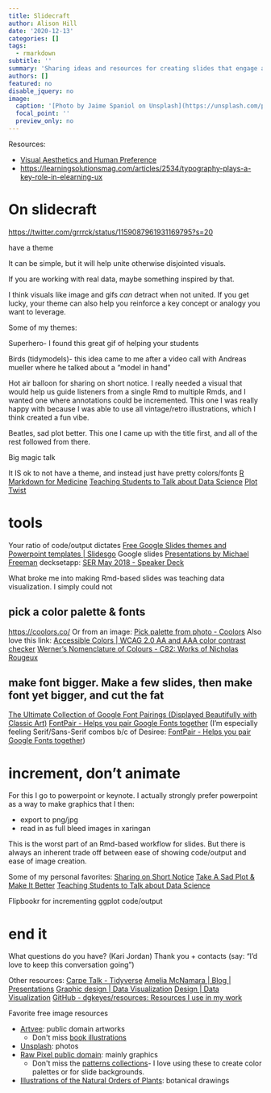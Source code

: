 ```yaml
---
title: Slidecraft
author: Alison Hill
date: '2020-12-13'
categories: []
tags:
  - rmarkdown
subtitle: ''
summary: 'Sharing ideas and resources for creating slides that engage and delight'
authors: []
featured: no
disable_jquery: no
image:
  caption: '[Photo by Jaime Spaniol on Unsplash](https://unsplash.com/photos/l4JygnDCbMg)'
  focal_point: ''
  preview_only: no
---
```


Resources:

+ <a href="https://palmerlab.berkeley.edu/pdf/PalmerSchlossSammartino(2013)AR.pdf">Visual Aesthetics and Human Preference</a>
+ https://learningsolutionsmag.com/articles/2534/typography-plays-a-key-role-in-elearning-ux

# On slidecraft
https://twitter.com/grrrck/status/1159087961931169795?s=20

have a theme

It can be simple, but it will help unite otherwise disjointed visuals.

If you are working with real data, maybe something inspired by that.


I think visuals like image and gifs *can* detract when not united. If you get lucky, your theme can also help you reinforce a key concept or analogy you want to leverage.

Some of my themes:

Superhero- I found this great gif of helping your students

Birds (tidymodels)- this idea came to me after a video call with Andreas mueller where he talked about a “model in hand”

Hot air balloon for sharing on short notice. I really needed a visual that would help us guide listeners from a single Rmd to multiple Rmds, and I wanted one where annotations could be incremented. This one I was really happy with because I was able to use all vintage/retro illustrations, which I think created a fun vibe.

Beatles, sad plot better. This one I came up with the title first, and all of the rest followed from there.

Big magic talk

It IS ok to not have a theme, and instead just have pretty colors/fonts
[R Markdown for Medicine](https://rmd4medicine.netlify.app/)
[Teaching Students to Talk about Data Science](https://alison.netlify.app/jsm-talk-ds/#1)
[Plot Twist](https://alison.netlify.app/rls-plot-twist/#1)

# tools

Your ratio of code/output dictates
[Free Google Slides themes and Powerpoint templates | Slidesgo](https://slidesgo.com/)
Google slides
[Presentations by Michael Freeman](https://slides.com/michaelfreeman/)
decksetapp: [SER May 2018 - Speaker Deck](https://speakerdeck.com/kierisi/ser-may-2018)

What broke me into making Rmd-based slides was teaching data visualization. I simply could not 


## pick a color palette & fonts

https://coolors.co/
Or from an image: [Pick palette from photo - Coolors](https://coolors.co/image-picker)
Also love this link: [Accessible Colors | WCAG 2.0 AA and AAA color contrast checker](https://accessible-colors.com/)
[Werner’s Nomenclature of Colours - C82: Works of Nicholas Rougeux](https://www.c82.net/work/?id=371)

## make font bigger. Make a few slides, then make font yet bigger, and cut the fat

[The Ultimate Collection of Google Font Pairings (Displayed Beautifully with Classic Art)](https://www.reliablepsd.com/ultimate-google-font-pairings/)
[FontPair - Helps you pair Google Fonts together](https://fontpair.co/) (I’m especially feeling Serif/Sans-Serif combos b/c of Desiree: [FontPair - Helps you pair Google Fonts together](https://fontpair.co/#serif-sansserif))

# increment, don’t animate

For this I go to powerpoint or keynote. I actually strongly prefer powerpoint as a way to make graphics that I then:

- export to png/jpg
- read in as full bleed images in xaringan

This is the worst part of an Rmd-based workflow for slides. But there is always an inherent trade off between ease of showing code/output and ease of image creation. 

Some of my personal favorites:
[Sharing on Short Notice](https://rstudio-education.github.io/sharing-short-notice/#45)
[Take A Sad Plot & Make It Better](https://alison.netlify.app/rlm-sad-plot-better/#51)
[Teaching Students to Talk about Data Science](https://alison.netlify.app/jsm-talk-ds/#70)

Flipbookr for incrementing ggplot code/output

# end it
What questions do you have? (Kari Jordan)
Thank you + contacts (say: “I’d love to keep this conversation going”)

Other resources:
[Carpe Talk - Tidyverse](https://www.tidyverse.org/blog/2018/07/carpe-talk/)
[Amelia McNamara  | Blog   | Presentations](https://www.amelia.mn/blog/misc/2020/04/16/presentations.html)
[Graphic design | Data Visualization](https://datavizm20.classes.andrewheiss.com/content/02-content/)
[Design | Data Visualization](https://datavizm20.classes.andrewheiss.com/resource/design/)
[GitHub - dgkeyes/resources: Resources I use in my work](https://github.com/dgkeyes/resources)


Favorite free image resources

+ [Artvee](https://artvee.com/): public domain artworks
    + Don't miss [book illustrations](https://artvee.com/book-illustrations/)
+ [Unsplash](https://unsplash.com/): photos
+ [Raw Pixel public domain](https://www.rawpixel.com/category/53/public-domain): mainly graphics
    + Don't miss the [patterns collections](https://www.rawpixel.com/category/53/public-domain?sort=trending&filter=patterns&page=1)- I love using these to create color palettes or for slide backgrounds.
+ [Illustrations of the Natural Orders of Plants](https://www.c82.net/twining/): botanical drawings
